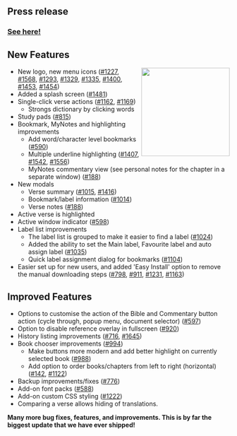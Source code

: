 

## Press release
### [See here!](https://github.com/AndBible/and-bible/wiki/Press-release:-Bible-Study-App-version-4.0-has-been-released)

## New Features
<img align="right" width="200" height="200" src="https://user-images.githubusercontent.com/5811789/135705995-ddd550f6-efce-47ef-a3d8-d1ec7ae648fe.png">

- New logo, new menu icons ([#1227](https://github.com/AndBible/and-bible/issues/1227),[ #1568](https://github.com/AndBible/and-bible/issues/1568), [#1293](https://github.com/AndBible/and-bible/issues/1293), [#1329](https://github.com/AndBible/and-bible/issues/1329), [#1335](https://github.com/AndBible/and-bible/issues/1335), [#1400](https://github.com/AndBible/and-bible/issues/1400), [#1453](https://github.com/AndBible/and-bible/issues/1453), [#1454](https://github.com/AndBible/and-bible/issues/1454))
- Added a splash screen ([#1481](https://github.com/AndBible/and-bible/issues/1481))
- Single-click verse actions ([#1162](https://github.com/AndBible/and-bible/issues/1162), [#1169](https://github.com/AndBible/and-bible/issues/1169))
  - Strongs dictionary by clicking words
- Study pads ([#815](https://github.com/AndBible/and-bible/issues/815))
- Bookmark, MyNotes and highlighting improvements
  - Add word/character level bookmarks ([#590](https://github.com/AndBible/and-bible/issues/590))
  - Multiple underline highlighting ([#1407](https://github.com/AndBible/and-bible/issues/1407), [#1542](https://github.com/AndBible/and-bible/pull/1542), [#1556](https://github.com/AndBible/and-bible/pull/1556))
  - MyNotes commentary view (see personal notes for the chapter in a separate window) ([#188](https://github.com/AndBible/and-bible/issues/188))
- New modals
  - Verse summary ([#1015](https://github.com/AndBible/and-bible/issues/1015), [#1416](https://github.com/AndBible/and-bible/issues/1416))
  - Bookmark/label information ([#1014](https://github.com/AndBible/and-bible/issues/1014))
  - Verse notes ([#188](https://github.com/AndBible/and-bible/issues/188))
- Active verse is highlighted
- Active window indicator ([#598](https://github.com/AndBible/and-bible/issues/598))
- Label list improvements
  - The label list is grouped to make it easier to find a label ([#1024](https://github.com/AndBible/and-bible/issues/1024))
  - Added the ability to set the Main label, Favourite label and auto assign label ([#1035](https://github.com/AndBible/and-bible/issues/1035))
  - Quick label assignment dialog for bookmarks ([#1104](https://github.com/AndBible/and-bible/issues/1104))
- Easier set up for new users, and added 'Easy Install' option to remove the manual downloading steps ([#798](https://github.com/AndBible/and-bible/issues/798), [#911](https://github.com/AndBible/and-bible/pull/911), [#1231](https://github.com/AndBible/and-bible/issues/1231), [#1163](https://github.com/AndBible/and-bible/issues/1163))

## Improved Features
- Options to customise the action of the Bible and Commentary button action (cycle through, popup menu, document selector) ([#597](https://github.com/AndBible/and-bible/issues/597))
- Option to disable reference overlay in fullscreen ([#920](https://github.com/AndBible/and-bible/pull/920))
- History listing improvements ([#716](https://github.com/AndBible/and-bible/pull/716), [#1645](https://github.com/AndBible/and-bible/pull/1645))
- Book chooser improvements ([#994](https://github.com/AndBible/and-bible/pull/994))
  - Make buttons more modern and add better highlight on currently selected book ([#988](https://github.com/AndBible/and-bible/pull/988))
  - Add option to order books/chapters from left to right (horizontal) ([#142](https://github.com/AndBible/and-bible/issues/142), [#1122](https://github.com/AndBible/and-bible/issues/1122))
- Backup improvements/fixes ([#776](https://github.com/AndBible/and-bible/pull/776))
- Add-on font packs ([#588](https://github.com/AndBible/and-bible/issues/558))
- Add-on custom CSS styling ([#1222](https://github.com/AndBible/and-bible/issues/1222))
- Comparing a verse allows hiding of translations.

**Many more bug fixes, features, and improvements. This is by far the biggest update that we have ever shipped!**